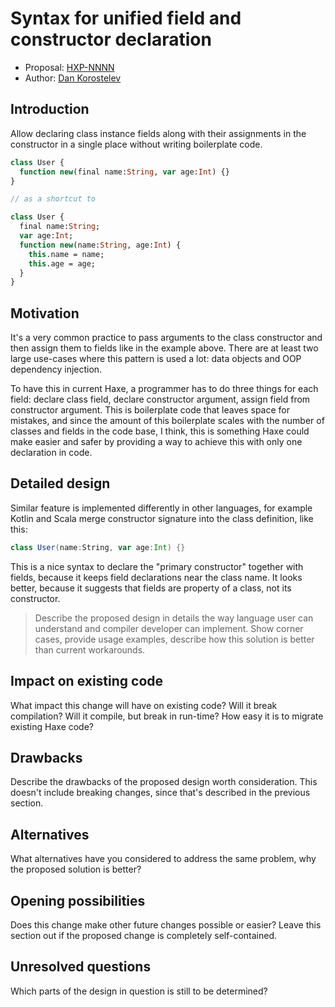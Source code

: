 # Syntax for unified field and constructor declaration

* Proposal: [HXP-NNNN](NNNN-ctor-fields.md)
* Author: [Dan Korostelev](https://github.com/nadako)

## Introduction

Allow declaring class instance fields along with their assignments in the constructor in a single place without writing boilerplate code.

```haxe
class User {
  function new(final name:String, var age:Int) {}
}

// as a shortcut to

class User {
  final name:String;
  var age:Int;
  function new(name:String, age:Int) {
    this.name = name;
    this.age = age;
  }
}
```

## Motivation

It's a very common practice to pass arguments to the class constructor and then assign them to fields like in the example above. There are at least two large use-cases where this pattern is used a lot: data objects and OOP dependency injection.

To have this in current Haxe, a programmer has to do three things for each field: declare class field, declare constructor argument, assign field from constructor argument. This is boilerplate code that leaves space for mistakes, and since the amount of this boilerplate scales with the number of classes and fields in the code base, I think, this is something Haxe could make easier and safer by providing a way to achieve this with only one declaration in code.

## Detailed design

Similar feature is implemented differently in other languages, for example Kotlin and Scala merge constructor signature into the class definition, like this:

```scala
class User(name:String, var age:Int) {}
```

This is a nice syntax to declare the "primary constructor" together with fields, because it keeps field declarations near the class name. It looks better, because it suggests that fields are property of a class, not its constructor.

> Describe the proposed design in details the way language user can understand and compiler developer can implement. Show corner cases, provide usage examples, describe how this solution is better than current workarounds.

## Impact on existing code

What impact this change will have on existing code? Will it break compilation?
Will it compile, but break in run-time? How easy it is to migrate existing Haxe code?

## Drawbacks

Describe the drawbacks of the proposed design worth consideration. This doesn't include
breaking changes, since that's described in the previous section.

## Alternatives

What alternatives have you considered to address the same problem, why the proposed solution is better?

## Opening possibilities

Does this change make other future changes possible or easier? Leave this section out if the proposed change
is completely self-contained.

## Unresolved questions

Which parts of the design in question is still to be determined?
